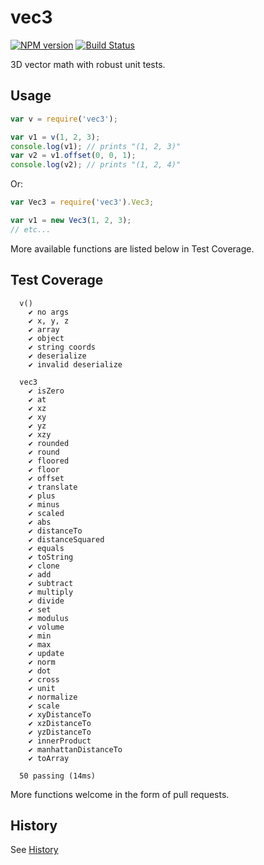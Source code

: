 # vec3
[![NPM version](https://img.shields.io/npm/v/vec3.svg)](http://npmjs.com/package/vec3)
[![Build Status](https://github.com/PrismarineJS/node-vec3/workflows/CI/badge.svg)](https://github.com/PrismarineJS/node-vec3/actions?query=workflow%3A%22CI%22)

3D vector math with robust unit tests.

## Usage

```js
var v = require('vec3');

var v1 = v(1, 2, 3);
console.log(v1); // prints "(1, 2, 3)"
var v2 = v1.offset(0, 0, 1);
console.log(v2); // prints "(1, 2, 4)"
```

Or:

```js
var Vec3 = require('vec3').Vec3;

var v1 = new Vec3(1, 2, 3);
// etc...
```

More available functions are listed below in Test Coverage.

## Test Coverage

```
  v()
    ✔ no args
    ✔ x, y, z
    ✔ array
    ✔ object
    ✔ string coords
    ✔ deserialize
    ✔ invalid deserialize

  vec3
    ✔ isZero
    ✔ at
    ✔ xz
    ✔ xy
    ✔ yz
    ✔ xzy
    ✔ rounded
    ✔ round
    ✔ floored
    ✔ floor
    ✔ offset
    ✔ translate
    ✔ plus
    ✔ minus
    ✔ scaled
    ✔ abs
    ✔ distanceTo
    ✔ distanceSquared
    ✔ equals
    ✔ toString
    ✔ clone
    ✔ add
    ✔ subtract
    ✔ multiply
    ✔ divide
    ✔ set
    ✔ modulus
    ✔ volume
    ✔ min
    ✔ max
    ✔ update
    ✔ norm
    ✔ dot
    ✔ cross
    ✔ unit
    ✔ normalize
    ✔ scale
    ✔ xyDistanceTo
    ✔ xzDistanceTo
    ✔ yzDistanceTo
    ✔ innerProduct
    ✔ manhattanDistanceTo
    ✔ toArray

  50 passing (14ms)
```

More functions welcome in the form of pull requests.

## History

See [History](HISTORY.md)
